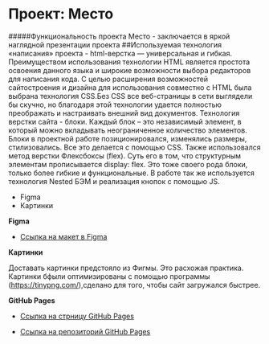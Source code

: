 # Проект: Место

#####Функциональность проекта Место - заключается в яркой наглядной презентации проекта
##Используемая технология «написания» проекта - html-верстка — универсальная и гибкая. Преимуществом использования технологии HTML является простота освоения данного языка и широкие возможности выбора редакторов для написания кода. С целью расширения возможностей сайтостроения и дизайна для использования совместно с HTML была выбрана технология CSS.Без CSS все веб-страницы в сети выглядели бы скучно, но благодаря этой технологии удается полностью преображать и настраивать внешний вид документов. Технология верстки сайта - блоки. Каждый блок – это независимый элемент, в который можно вкладывать неограниченное количество элементов. Блоки в проектной работе позиционировался, изменялись размеры, стилизовались. Все это делается с помощью CSS. Также использовался метод верстки Флексбоксы (flex). Суть его в том, что структурным элементам прописывается display: flex. Это тоже своего рода блоки, только более гибкие и функциональные. В работе так же используется технология Nested БЭМ и реализация кнопок с помощью JS.

* Figma
* Картинки

**Figma**

* [Ссылка на макет в Figma](https://www.figma.com/file/2cn9N9jSkmxD84oJik7xL7/JavaScript.-Sprint-4?node-id=28212%3A2&t=222nHr7GwsrA77so-0)

**Картинки**

Доставать картинки предстояло из Фигмы. Это расхожая практика.
Картинки бфыли оптимизированы с помощью программы (https://tinypng.com/),сделано для того,  чтобы сайт загружался быстрее.

**GitHub Pages**
* [Ссылка на стрницу GitHub Pages](https://github.com/AnnaRadi)

* [Ссылка на репозиторий GitHub Pages](https://github.com/AnnaRadi/mesto)
